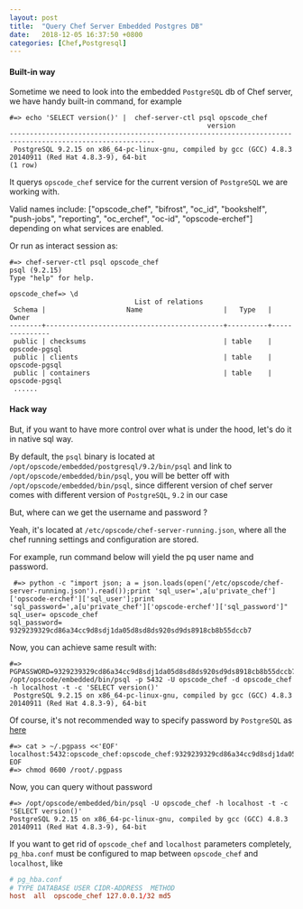 ```yaml
---
layout: post
title:  "Query Chef Server Embedded Postgres DB"
date:   2018-12-05 16:37:50 +0800
categories: [Chef,Postgresql]
---
```


#### Built-in way

Sometime we need to look into the embedded `PostgreSQL` db of Chef server, we have handy built-in command, for example

```console
#=> echo 'SELECT version()' |  chef-server-ctl psql opscode_chef
                                                 version                                                  
----------------------------------------------------------------------------------------------------------
 PostgreSQL 9.2.15 on x86_64-pc-linux-gnu, compiled by gcc (GCC) 4.8.3 20140911 (Red Hat 4.8.3-9), 64-bit
(1 row)

```

It querys `opscode_chef` service for the current version of `PostgreSQL` we are working with.

 Valid names include: ["opscode_chef", "bifrost", "oc_id", "bookshelf", "push-jobs", "reporting", "oc_erchef", "oc-id", "opscode-erchef"] depending on what services are enabled.

Or run as interact session as:

```console
#=> chef-server-ctl psql opscode_chef
psql (9.2.15)
Type "help" for help.

opscode_chef=> \d
                               List of relations
 Schema |                    Name                    |   Type   |     Owner     
--------+--------------------------------------------+----------+---------------
 public | checksums                                  | table    | opscode-pgsql
 public | clients                                    | table    | opscode-pgsql
 public | containers                                 | table    | opscode-pgsql
 ......
```

#### Hack way

 But, if you want to have more control over what is under the hood, let's do it in native sql way.

 By default, the `psql` binary is located at `/opt/opscode/embedded/postgresql/9.2/bin/psql` and link to `/opt/opscode/embedded/bin/psql`, you will be better off with `/opt/opscode/embedded/bin/psql`, since different version of chef server comes with different version of `PostgreSQL`, `9.2` in our case

 But, where can we get the username and password ? 

 Yeah, it's located at `/etc/opscode/chef-server-running.json`, where all the chef running settings and configuration are stored.

 For example, run command below will yield the pq user name and password.

```console
 #=> python -c "import json; a = json.loads(open('/etc/opscode/chef-server-running.json').read());print 'sql_user=',a[u'private_chef']['opscode-erchef']['sql_user'];print 'sql_password=',a[u'private_chef']['opscode-erchef']['sql_password']"
sql_user= opscode_chef
sql_password= 9329239329cd86a34cc9d8sdj1da05d8sd8ds920sd9ds8918cb8b55dccb7
 ```

Now, you can achieve same result with:

```console
#=> PGPASSWORD=9329239329cd86a34cc9d8sdj1da05d8sd8ds920sd9ds8918cb8b55dccb7 /opt/opscode/embedded/bin/psql -p 5432 -U opscode_chef -d opscode_chef -h localhost -t -c 'SELECT version()'
 PostgreSQL 9.2.15 on x86_64-pc-linux-gnu, compiled by gcc (GCC) 4.8.3 20140911 (Red Hat 4.8.3-9), 64-bit
```

Of course, it's not recommended way to specify password by `PostgreSQL` as [here][pgpass]

```console
#=> cat > ~/.pgpass <<'EOF'
localhost:5432:opscode_chef:opscode_chef:9329239329cd86a34cc9d8sdj1da05d8sd8ds920sd9ds8918cb8b55dccb7
EOF
#=> chmod 0600 /root/.pgpass
```
Now, you can query without password

```console
#=> /opt/opscode/embedded/bin/psql -U opscode_chef -h localhost -t -c 'SELECT version()'
PostgreSQL 9.2.15 on x86_64-pc-linux-gnu, compiled by gcc (GCC) 4.8.3 20140911 (Red Hat 4.8.3-9), 64-bit
```

If you want to get rid of `opscode_chef` and `localhost` parameters completely, `pg_hba.conf` must be configured to map between `opscode_chef` and `localhost`, like 

```conf
# pg_hba.conf
# TYPE DATABASE USER CIDR-ADDRESS  METHOD
host  all  opscode_chef 127.0.0.1/32 md5
```

[pgpass]: https://www.postgresql.org/docs/9.0/libpq-pgpass.html
